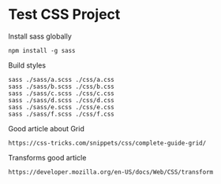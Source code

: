 # Test CSS Project

Install sass globally

```
npm install -g sass 
```

Build styles

```
sass ./sass/a.scss ./css/a.css 
sass ./sass/b.scss ./css/b.css 
sass ./sass/c.scss ./css/c.css 
sass ./sass/d.scss ./css/d.css 
sass ./sass/e.scss ./css/e.css 
sass ./sass/f.scss ./css/f.css 
```

Good article about Grid

```
https://css-tricks.com/snippets/css/complete-guide-grid/
```

Transforms good article

```
https://developer.mozilla.org/en-US/docs/Web/CSS/transform
```

